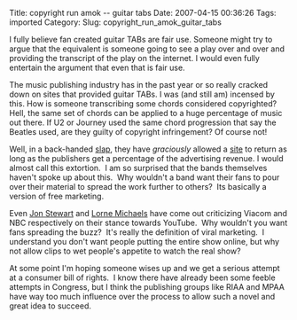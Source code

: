 Title: copyright run amok -- guitar tabs
Date: 2007-04-15 00:36:26
Tags: imported
Category: 
Slug: copyright_run_amok_guitar_tabs


<p class="dc">I fully believe fan created guitar TABs are fair use.  Someone might try to argue that the equivalent is someone going to see a play over and over and providing the transcript of the play on the internet.  I would even fully entertain the argument that even that is fair use.</p>
The music publishing industry has in the past year or so really cracked down on sites that provided guitar TABs.  I was (and still am) incensed by this.  How is someone transcribing some chords considered copyrighted?  Hell, the same set of chords can be applied to a huge percentage of music out there.  If U2 or Journey used the same chord progression that say the Beatles used, are they guilty of copyright infringement?  Of course not!

Well, in a back-handed <a href="http://arstechnica.com/news.ars/post/20070402-legal-guitar-tabs-return-to-the-web.html">slap</a>, they have <em>graciously</em> allowed a <a href="http://www.mxtabs.net/" title="Like the insidious ">site</a> to return as long as the publishers get a percentage of the advertising revenue.  I would almost call this extortion.  I am so surprised that the bands themselves haven't spoke up about this.  Why wouldn't a band want their fans to pour over their material to spread the work further to others?  Its basically a version of free marketing.

Even <a href="http://www.techdirt.com/articles/20070323/161758.shtml">Jon Stewart</a> and <a href="http://www.observer.com/printpage.asp?iid=14565&amp;ic=NYTV">Lorne Michaels</a> have come out criticizing Viacom and NBC respectively on their stance towards YouTube.  Why wouldn't you want fans spreading the buzz?  It's really the definition of viral marketing.  I understand you don't want people putting the entire show online, but why not allow clips to wet people's appetite to watch the real show?

At some point I'm hoping someone wises up and we get a serious attempt at a consumer bill of rights.  I know there have already been some feeble attempts in Congress, but I think the publishing groups like RIAA and MPAA have way too much influence over the process to allow such a novel and great idea to succeed.
